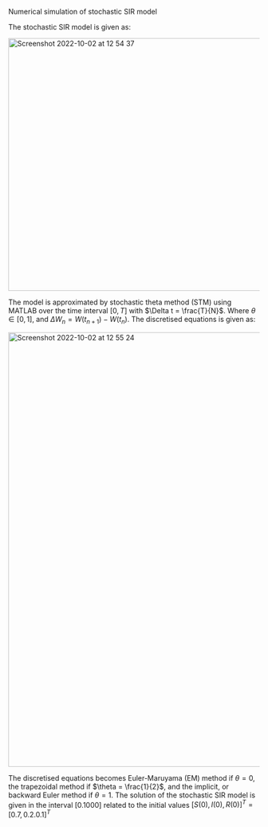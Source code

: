Numerical simulation of stochastic SIR model

The stochastic SIR model is given as:


<img width="506" alt="Screenshot 2022-10-02 at 12 54 37" src="https://user-images.githubusercontent.com/92954583/193450583-523b6520-f87e-4983-ac97-aa17103f6240.png">

The model is approximated by stochastic theta method (STM) using MATLAB over the time interval $[0,T]$ with $\Delta t = \frac{T}{N}$. Where $\theta \in [0,1]$, and $\Delta W_n = W(t_{n+1})-W(t_{n})$. The discretised equations is given as:


<img width="870" alt="Screenshot 2022-10-02 at 12 55 24" src="https://user-images.githubusercontent.com/92954583/193450840-ceb6fd9f-d1e4-4098-988e-37da6135e9b9.png">

The discretised equations becomes Euler-Maruyama (EM) method if $\theta = 0$, the trapezoidal method if $\theta = \frac{1}{2}$, and the implicit, or backward Euler method if $\theta = 1$. The solution of the stochastic SIR model is given in the interval $[0.1000]$ related to the initial values $[S(0), I(0), R(0)]^T = [0.7, 0.2. 0.1]^T$

